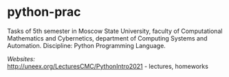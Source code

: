 # python-prac

Tasks of 5th semester in Moscow State University, faculty of Computational Mathematics and Cybernetics, department of Computing Systems and Automation.
Discipline: Python Programming Language.

*Websites:*\
http://uneex.org/LecturesCMC/PythonIntro2021 - lectures, homeworks

